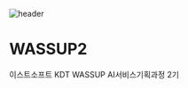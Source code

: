 ![header](https://capsule-render.vercel.app/api?type=venom&color=auto&height=300&section=header&text=Yehyung%20Lee&fontSize=30)

# WASSUP2
이스트소프트 KDT WASSUP AI서비스기획과정 2기

